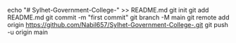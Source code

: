 echo "# Sylhet-Government-College-" >> README.md
git init
git add README.md
git commit -m "first commit"
git branch -M main
git remote add origin https://github.com/Nabil657/Sylhet-Government-College-.git
git push -u origin main
